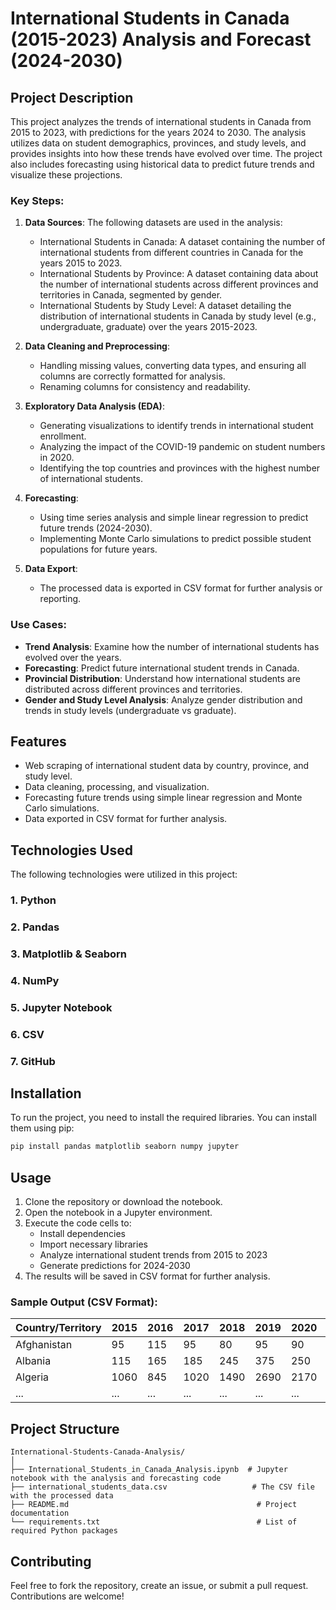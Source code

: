 
# International Students in Canada (2015-2023) Analysis and Forecast (2024-2030)

## Project Description
This project analyzes the trends of international students in Canada from 2015 to 2023, with predictions for the years 2024 to 2030. The analysis utilizes data on student demographics, provinces, and study levels, and provides insights into how these trends have evolved over time. The project also includes forecasting using historical data to predict future trends and visualize these projections.

### Key Steps:
1. **Data Sources**: 
    The following datasets are used in the analysis:
    - International Students in Canada: A dataset containing the number of international students from different countries in Canada for the years 2015 to 2023.
    - International Students by Province: A dataset containing data about the number of international students across different provinces and territories in Canada, segmented by gender.
    - International Students by Study Level: A dataset detailing the distribution of international students in Canada by study level (e.g., undergraduate, graduate) over the years 2015-2023.
    
2. **Data Cleaning and Preprocessing**: 
   - Handling missing values, converting data types, and ensuring all columns are correctly formatted for analysis.
   - Renaming columns for consistency and readability.

3. **Exploratory Data Analysis (EDA)**:
   - Generating visualizations to identify trends in international student enrollment.
   - Analyzing the impact of the COVID-19 pandemic on student numbers in 2020.
   - Identifying the top countries and provinces with the highest number of international students.

4. **Forecasting**:
   - Using time series analysis and simple linear regression to predict future trends (2024-2030).
   - Implementing Monte Carlo simulations to predict possible student populations for future years.

5. **Data Export**: 
   - The processed data is exported in CSV format for further analysis or reporting.

### Use Cases:
- **Trend Analysis**: Examine how the number of international students has evolved over the years.
- **Forecasting**: Predict future international student trends in Canada.
- **Provincial Distribution**: Understand how international students are distributed across different provinces and territories.
- **Gender and Study Level Analysis**: Analyze gender distribution and trends in study levels (undergraduate vs graduate).

## Features
- Web scraping of international student data by country, province, and study level.
- Data cleaning, processing, and visualization.
- Forecasting future trends using simple linear regression and Monte Carlo simulations.
- Data exported in CSV format for further analysis.

## Technologies Used

The following technologies were utilized in this project:

### 1. **Python**
### 2. **Pandas**
### 3. **Matplotlib & Seaborn**
### 4. **NumPy**
### 5. **Jupyter Notebook**
### 6. **CSV**
### 7. **GitHub**

## Installation
To run the project, you need to install the required libraries. You can install them using pip:

```bash
pip install pandas matplotlib seaborn numpy jupyter
```

## Usage

1. Clone the repository or download the notebook.
2. Open the notebook in a Jupyter environment.
3. Execute the code cells to:
   - Install dependencies
   - Import necessary libraries
   - Analyze international student trends from 2015 to 2023
   - Generate predictions for 2024-2030
4. The results will be saved in CSV format for further analysis.

### Sample Output (CSV Format):

| Country/Territory | 2015 | 2016 | 2017 | 2018 | 2019 | 2020 | 2021 | 2022 | 2023 | Total |
|-------------------|------|------|------|------|------|------|------|------|------|-------|
| Afghanistan       | 95   | 115  | 95   | 80   | 95   | 90   | 80   | 170  | 140  | 770   |
| Albania           | 115  | 165  | 185  | 245  | 375  | 250  | 305  | 345  | 545  | 2385  |
| Algeria           | 1060 | 845  | 1020 | 1490 | 2690 | 2170 | 3165 | 5360 | 7180 | 14700 |
| ...               | ...  | ...  | ...  | ...  | ...  | ...  | ...  | ...  | ...  | ...   |

## Project Structure

```
International-Students-Canada-Analysis/
│
├── International_Students_in_Canada_Analysis.ipynb  # Jupyter notebook with the analysis and forecasting code
├── international_students_data.csv                   # The CSV file with the processed data
├── README.md                                          # Project documentation
└── requirements.txt                                   # List of required Python packages
```

## Contributing

Feel free to fork the repository, create an issue, or submit a pull request. Contributions are welcome!
